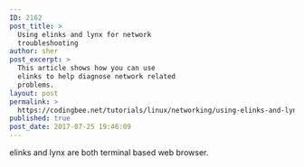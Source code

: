 ```yaml
---
ID: 2162
post_title: >
  Using elinks and lynx for network
  troubleshooting
author: sher
post_excerpt: >
  This article shows how you can use
  elinks to help diagnose network related
  problems.
layout: post
permalink: >
  https://codingbee.net/tutorials/linux/networking/using-elinks-and-lynx-for-network-troubleshooting
published: true
post_date: 2017-07-25 19:46:09
---
```

elinks and lynx are both terminal based web browser.
